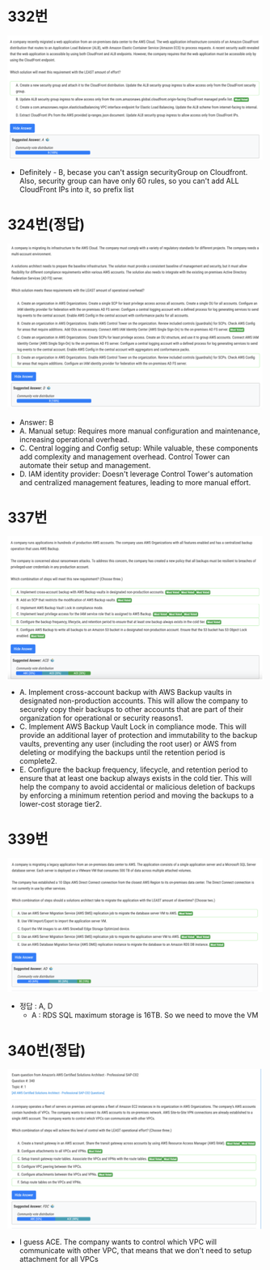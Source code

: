 # 332번

![image-20240128131813726](images/20240128_examtopic_sap_331-340/image-20240128131813726.png)

- Definitely - B, becase you can't assign securityGroup on Cloudfront. Also, security group can have only 60 rules, so you can't add ALL CloudFront IPs into it, so prefix list

# 324번(정답)

![image-20240128132124408](images/20240128_examtopic_sap_331-340/image-20240128132124408.png)

- Answer: B 
- A. Manual setup: Requires more manual configuration and maintenance, increasing operational overhead. 
- C. Central logging and Config setup: While valuable, these components add complexity and management overhead. Control Tower can automate their setup and management. 
- D. IAM identity provider: Doesn't leverage Control Tower's automation and centralized management features, leading to more manual effort.

# 337번

![image-20240128132833182](images/20240128_examtopic_sap_331-340/image-20240128132833182.png)

- A. Implement cross-account backup with AWS Backup vaults in designated non-production accounts. This will allow the company to securely copy their backups to other accounts that are part of their organization for operational or security reasons1. 
- C. Implement AWS Backup Vault Lock in compliance mode. This will provide an additional layer of protection and immutability to the backup vaults, preventing any user (including the root user) or AWS from deleting or modifying the backups until the retention period is complete2. 
- E. Configure the backup frequency, lifecycle, and retention period to ensure that at least one backup always exists in the cold tier. This will help the company to avoid accidental or malicious deletion of backups by enforcing a minimum retention period and moving the backups to a lower-cost storage tier2.

# 339번

![image-20240128134337262](images/20240128_examtopic_sap_331-340/image-20240128134337262.png)

- 정답 : A, D
  - A : RDS SQL maximum storage is 16TB. So we need to move the VM

# 340번(정답)

![image-20240128134617393](images/20240128_examtopic_sap_331-340/image-20240128134617393.png)

- I guess ACE. The company wants to control which VPC will communicate with other VPC, that means that we don't need to setup attachment for all VPCs